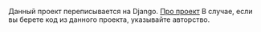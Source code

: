 Данный проект переписывается на Django. <a href='https://habr.com/ru/articles/879238/'>Про проект</a>
В случае, если вы берете код из данного проекта, указывайте авторство.
